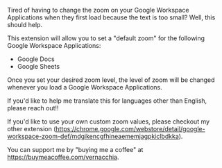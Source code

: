 Tired of having to change the zoom on your Google Workspace Applications when they first load because the text is too small? Well, this should help.

This extension will allow you to set a "default zoom" for the following Google Workspace Applications:

- Google Docs
- Google Sheets

Once you set your desired zoom level, the level of zoom will be changed whenever you load a Google Workspace Applications.

If you'd like to help me translate this for languages other than English, please reach out!!

If you'd like to use your own custom zoom values, please checkout my other extension (https://chrome.google.com/webstore/detail/google-workspace-zoom-def/mdgikencgfhineaememjagpkiclbdkka).

You can support me by "buying me a coffee" at https://buymeacoffee.com/vernacchia.

